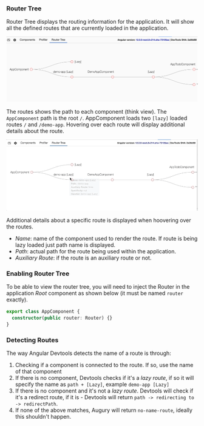 ### Router Tree

Router Tree displays the routing information for the application. It will show all the defined routes that are currently loaded in the application.

<img src="assets/router-tree.png" />

The routes shows the path to each component (think view). The `AppComponent` path is the root `/`. AppComponent loads two `[lazy]` loaded routes `/` and `/demo-app`. Hovering over each route will display additional details about the route.

<img src="assets/router.gif" />

Additional details about a specific route is displayed when hoovering over the routes.

- _Name_: name of the component used to render the route. If route is being lazy loaded just path name is displayed.
- _Path_: actual path for the route being used within the application.
- _Auxiliary Route_: if the route is an auxiliary route or not.

### Enabling Router Tree

To be able to view the router tree, you will need to inject the Router in the application _Root_ component as shown below (it must be named `router` exactly).

```typescript
export class AppComponent {
  constructor(public router: Router) {}
}
```

### Detecting Routes

The way Angular Devtools detects the name of a route is through:

1. Checking if a component is connected to the route. If so, use the name of that component
2. If there is no component, Devtools checks if it's a _lazy route_, if so it will specify the name as `path + [Lazy]`, example `demo-app [Lazy]`
3. If there is no component and it's not a _lazy route_. Devtools will check if it's a redirect route, if it is - Devtools will return `path -> redirecting to -> redirectPath`.
4. If none of the above matches, Augury will return `no-name-route`, ideally this shouldn't happen.
